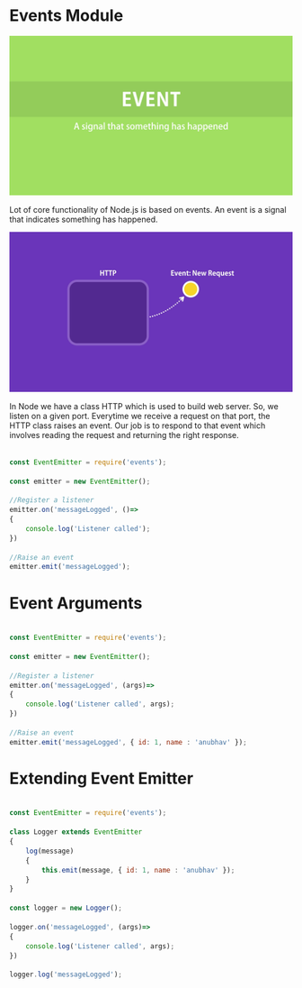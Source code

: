 # Events Module

![Events](./assets/images/Event.png)

Lot of core functionality of Node.js is based on events. An event is a signal that indicates something has happened. 

![Events](./assets/images/Event1.png)

In Node we have a class HTTP which is used to build web server. So, we listen on a given port. Everytime we receive a request on that port, the HTTP class raises an event. Our job is to respond to that event which involves reading the request and returning the right response.   

~~~js

const EventEmitter = require('events');

const emitter = new EventEmitter();

//Register a listener
emitter.on('messageLogged', ()=>
{
    console.log('Listener called');
})

//Raise an event
emitter.emit('messageLogged');

~~~

# Event Arguments

~~~js

const EventEmitter = require('events');

const emitter = new EventEmitter();

//Register a listener
emitter.on('messageLogged', (args)=>
{
    console.log('Listener called', args);
})

//Raise an event
emitter.emit('messageLogged', { id: 1, name : 'anubhav' });

~~~

# Extending Event Emitter

~~~js

const EventEmitter = require('events');

class Logger extends EventEmitter
{
    log(message)
    {
        this.emit(message, { id: 1, name : 'anubhav' });
    }
}

const logger = new Logger();

logger.on('messageLogged', (args)=>
{
    console.log('Listener called', args);
})

logger.log('messageLogged');

~~~